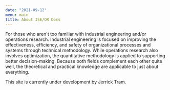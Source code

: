 ```yaml
---
date: "2021-09-12"
menu: main
title: About ISE/OR Docs
---
```


For those who aren't too familiar with industrial engineering and/or operations
research. Industrial engineering is focused on improving the effectiveness,
efficiency, and safety of organizational processes and systems through 
technical methodology. While operations research also involves optimization,
the quantitative methodology is applied to supporting better decision-making. 
Because both fields complement each other quite well, the theoretical and 
practical knowledge are applicable to just about everything.

This site is currently under development by Jerrick Tram.
